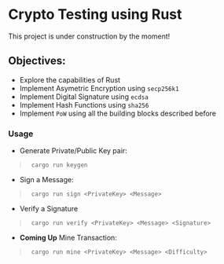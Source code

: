 # Crypto Testing using Rust

This project is under construction by the moment!

## Objectives:

- Explore the capabilities of Rust
- Implement Asymetric Encryption using `secp256k1`
- Implement Digital Signature using `ecdsa`
- Implement Hash Functions using `sha256`
- Implement `PoW` using all the building blocks described before


### Usage 

- Generate Private/Public Key pair:
>` cargo run keygen`
- Sign a Message:
>` cargo run sign <PrivateKey> <Message>`
- Verify a Signature
>` cargo run verify <PrivateKey> <Message> <Signature>`
- **Coming Up** Mine Transaction:
>` cargo run mine <PrivateKey> <Message> <Difficulty>`